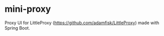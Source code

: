 # mini-proxy
Proxy UI for LittleProxy (https://github.com/adamfisk/LittleProxy) made with Spring Boot.
